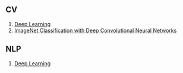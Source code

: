 ## CV

1. [Deep Learning](common/001-deep-learning.md)
2. [ImageNet Classification with Deep Convolutional Neural Networks](cv/002-imagenet-classification-with-deep-convolutional-neural-networks.md)

## NLP
1. [Deep Learning](common/001-deep-learning.html)
